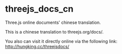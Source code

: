 # threejs_docs_cn
Three.js online documents' chinese translation.

This is a chinese translation to threejs.org/docs/.

You also can visit it directly online via the following link:
http://hungking.cc/threejsdocs/
